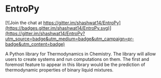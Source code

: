# EntroPy

[![Join the chat at https://gitter.im/shashwat14/EntroPy](https://badges.gitter.im/shashwat14/EntroPy.svg)](https://gitter.im/shashwat14/EntroPy?utm_source=badge&utm_medium=badge&utm_campaign=pr-badge&utm_content=badge)

A Python library for Thermodynamics in Chemistry. The library will allow users to create systems and run computations on them. The first and foremost feature to appear in this library would be the prediction of thermodynamic properties of binary liquid mixtures.
